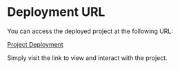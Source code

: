 # Deployment URL

You can access the deployed project at the following URL:

[Project Deployment](https://lovable.dev/projects/fa9cce56-ce4d-41d8-9a0d-14b77f2fe263)

Simply visit the link to view and interact with the project.
